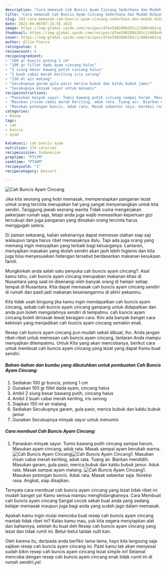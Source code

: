 ```yaml
---
description: "Cara memasak Cah Buncis Ayam Cincang Sederhana dan Mudah Dibuat"
title: "Cara memasak Cah Buncis Ayam Cincang Sederhana dan Mudah Dibuat"
slug: 103-cara-memasak-cah-buncis-ayam-cincang-sederhana-dan-mudah-dibuat
date: 2021-04-06T07:15:55.162Z
image: https://img-global.cpcdn.com/recipes/d7ee590289b201c2/680x482cq70/cah-buncis-ayam-cincang-foto-resep-utama.jpg
thumbnail: https://img-global.cpcdn.com/recipes/d7ee590289b201c2/680x482cq70/cah-buncis-ayam-cincang-foto-resep-utama.jpg
cover: https://img-global.cpcdn.com/recipes/d7ee590289b201c2/680x482cq70/cah-buncis-ayam-cincang-foto-resep-utama.jpg
author: Allie Pierce
ratingvalue: 3
reviewcount: 4
recipeingredient:
- "100 gr buncis potong 1 cm"
- "100 gr fillet dada ayam cincang halus"
- "2 siung besar bawang putih cincang halus"
- "2 buah cabai merah keriting iris serong"
- "150 ml air matang"
- "Secukupnya garam gula pasir merica bubuk dan kaldu bubuk jamur"
- "Secukupnya minyak sayur untuk menumis"
recipeinstructions:
- "Panaskan minyak sayur. Tumis bawang putih cincang sampai harum. Masukan ayam cincang, aduk rata. Masak sampai ayam berubah warna."
- "Masukan irisan cabai merah keriting, aduk rata. Tuang air. Biarkan mendidih. Masukan garam, gula pasir, merica bubuk dan kaldu bubuk jamur. Aduk rata. Masak sampai ayam matang."
- "Masukan potongan buncis. Aduk rata. Masak sebentar saja. Koreksi rasa. Angkat, siap disajikan."
categories:
- Resep
tags:
- cah
- buncis
- ayam

katakunci: cah buncis ayam 
nutrition: 174 calories
recipecuisine: Indonesian
preptime: "PT17M"
cooktime: "PT40M"
recipeyield: "1"
recipecategory: Dessert

---
```



![Cah Buncis Ayam Cincang](https://img-global.cpcdn.com/recipes/d7ee590289b201c2/680x482cq70/cah-buncis-ayam-cincang-foto-resep-utama.jpg)

Jika kita seorang yang hobi memasak, mempersiapkan panganan lezat untuk orang tercinta merupakan hal yang sangat menyenangkan untuk kita sendiri. Tanggung jawab seorang  wanita Tidak cuma mengerjakan pekerjaan rumah saja, tetapi anda juga wajib memastikan keperluan gizi tercukupi dan juga panganan yang dimakan orang tercinta harus menggugah selera.

Di zaman  sekarang, kalian sebenarnya dapat memesan olahan siap saji walaupun tanpa harus ribet memasaknya dulu. Tapi ada juga orang yang memang ingin menyajikan yang terbaik bagi keluarganya. Lantaran, menyajikan masakan yang diolah sendiri akan jauh lebih higienis dan kita juga bisa menyesuaikan hidangan tersebut berdasarkan makanan kesukaan famili. 



Mungkinkah anda salah satu penyuka cah buncis ayam cincang?. Asal kamu tahu, cah buncis ayam cincang merupakan makanan khas di Nusantara yang saat ini disenangi oleh banyak orang di hampir setiap tempat di Nusantara. Kita dapat memasak cah buncis ayam cincang sendiri di rumah dan pasti jadi makanan kesenanganmu di akhir pekanmu.

Kita tidak usah bingung jika kamu ingin mendapatkan cah buncis ayam cincang, sebab cah buncis ayam cincang gampang untuk didapatkan dan anda pun boleh mengolahnya sendiri di tempatmu. cah buncis ayam cincang boleh dimasak lewat beragam cara. Kini ada banyak banget cara kekinian yang menjadikan cah buncis ayam cincang semakin enak.

Resep cah buncis ayam cincang pun mudah sekali dibuat, lho. Anda jangan ribet-ribet untuk memesan cah buncis ayam cincang, lantaran Anda mampu menyajikan ditempatmu. Untuk Kita yang akan mencobanya, berikut cara untuk membuat cah buncis ayam cincang yang lezat yang dapat Kamu buat sendiri.

<!--inarticleads1-->

##### Bahan-bahan dan bumbu yang dibutuhkan untuk pembuatan Cah Buncis Ayam Cincang:

1. Sediakan 100 gr buncis, potong 1 cm
1. Gunakan 100 gr fillet dada ayam, cincang halus
1. Ambil 2 siung besar bawang putih, cincang halus
1. Ambil 2 buah cabai merah keriting, iris serong
1. Siapkan 150 ml air matang
1. Sediakan Secukupnya garam, gula pasir, merica bubuk dan kaldu bubuk jamur
1. Gunakan Secukupnya minyak sayur untuk menumis




<!--inarticleads2-->

##### Cara membuat Cah Buncis Ayam Cincang:

1. Panaskan minyak sayur. Tumis bawang putih cincang sampai harum. Masukan ayam cincang, aduk rata. Masak sampai ayam berubah warna.
<img src="https://img-global.cpcdn.com/steps/469a0088b72f3837/160x128cq70/cah-buncis-ayam-cincang-langkah-memasak-1-foto.jpg" alt="Cah Buncis Ayam Cincang"><img src="https://img-global.cpcdn.com/steps/04d1bfc2595539cc/160x128cq70/cah-buncis-ayam-cincang-langkah-memasak-1-foto.jpg" alt="Cah Buncis Ayam Cincang">1. Masukan irisan cabai merah keriting, aduk rata. Tuang air. Biarkan mendidih. Masukan garam, gula pasir, merica bubuk dan kaldu bubuk jamur. Aduk rata. Masak sampai ayam matang.
<img src="https://img-global.cpcdn.com/steps/801bf6058247d74f/160x128cq70/cah-buncis-ayam-cincang-langkah-memasak-2-foto.jpg" alt="Cah Buncis Ayam Cincang">1. Masukan potongan buncis. Aduk rata. Masak sebentar saja. Koreksi rasa. Angkat, siap disajikan.




Ternyata cara membuat cah buncis ayam cincang yang lezat tidak ribet ini mudah banget ya! Kamu semua mampu menghidangkannya. Cara Membuat cah buncis ayam cincang Sangat cocok sekali buat anda yang sedang belajar memasak maupun juga bagi anda yang sudah jago dalam memasak.

Apakah kamu ingin mulai mencoba buat resep cah buncis ayam cincang mantab tidak ribet ini? Kalau kamu mau, yuk kita segera menyiapkan alat dan bahannya, setelah itu buat deh Resep cah buncis ayam cincang yang lezat dan tidak rumit ini. Betul-betul taidak sulit kan. 

Oleh karena itu, daripada anda berfikir lama-lama, hayo kita langsung saja sajikan resep cah buncis ayam cincang ini. Pasti kamu tak akan menyesal sudah bikin resep cah buncis ayam cincang lezat simple ini! Selamat mencoba dengan resep cah buncis ayam cincang enak tidak rumit ini di rumah sendiri,ya!.

